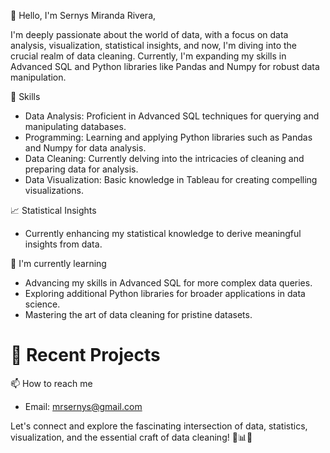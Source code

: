👋 Hello, I'm Sernys Miranda Rivera,

I'm deeply passionate about the world of data, with a focus on data analysis, visualization, statistical insights, and now, I'm diving into the crucial realm of data cleaning. 
Currently, I'm expanding my skills in Advanced SQL and Python libraries like Pandas and Numpy for robust data manipulation.

 🔧 Skills
- Data Analysis: Proficient in Advanced SQL techniques for querying and manipulating databases.
- Programming: Learning and applying Python libraries such as Pandas and Numpy for data analysis.
- Data Cleaning: Currently delving into the intricacies of cleaning and preparing data for analysis.
- Data Visualization: Basic knowledge in Tableau for creating compelling visualizations.

 📈 Statistical Insights
- Currently enhancing my statistical knowledge to derive meaningful insights from data.

 🌱 I'm currently learning
- Advancing my skills in Advanced SQL for more complex data queries.
- Exploring additional Python libraries for broader applications in data science.
- Mastering the art of data cleaning for pristine datasets.

# 🚀 Recent Projects


📫 How to reach me
- Email: mrsernys@gmail.com

Let's connect and explore the fascinating intersection of data, statistics, visualization, and the essential craft of data cleaning! 🧹📊✨

